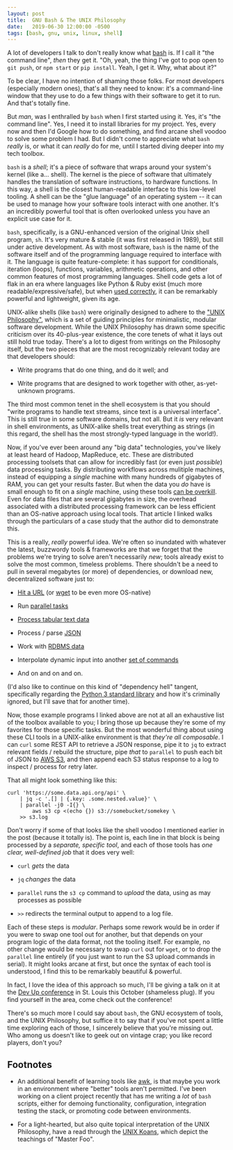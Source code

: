 ```yaml
---
layout: post
title:  GNU Bash & The UNIX Philosophy
date:   2019-06-30 12:00:00 -0500
tags: [bash, gnu, unix, linux, shell]
---
```


A lot of developers I talk to don't really know what
[bash](https://www.gnu.org/software/bash/) is. If I call it "the command line",
*then* they get it. "Oh, yeah, the thing I've got to pop open to `git push`, or
`npm start` or `pip install`. Yeah, I get it. Why, what about it?"

To be clear, I have no intention of shaming those folks. For most developers
(especially modern ones), that's all they need to know: it's a command-line
window that they use to do a few things with their software to get it to run.
And that's totally fine.

But *man*, was I enthralled by `bash` when I first started using it. Yes, it's
"the command line". Yes, I need it to install libraries for my project. Yes,
every now and then I'd Google how to do something, and find arcane shell voodoo
to solve some problem I had. But I didn't come to appreciate what `bash`
*really* is, or what it can *really* do for me, until I started diving deeper
into my tech toolbox.

`bash` is a *shell*; it's a piece of software that wraps around your system's
kernel (like a... shell). The kernel is the piece of software that ultimately
handles the translation of software instructions, to hardware functions. In this
way, a shell is the closest human-readable interface to this low-level tooling.
A shell can be the "glue language" of an operating system -- it can be used to
manage how your software tools interact with one another. It's an incredibly
powerful tool that is often overlooked unless you have an explicit use case for
it.

`bash`, specifically, is a GNU-enhanced version of the original Unix shell
program, `sh`. It's very mature & stable (it was first released in 1989), but
still under active development. As with most software, `bash` is the name of the
software itself and of the programming language required to interface with it.
The language is quite feature-complete: it has support for conditionals,
iteration (loops), functions, variables, arithmetic operations, and other common
features of most programming languages. Shell code gets a lot of flak in an era
where languages like Python & Ruby exist (much more readable/expressive/safe),
but when [used correctly](https://google.github.io/styleguide/shell.xml), it can
be remarkably powerful and lightweight, given its age.

UNIX-alike shells (like `bash`) were originally designed to adhere to the ["UNIX
Philosophy"](https://en.wikipedia.org/wiki/Unix_philosophy), which is a set of
guiding principles for minimalistic, modular software development. While the
UNIX Philosophy has drawn some specific criticism over its 40-plus-year
existence, the core tenets of what it lays out still hold true today. There's a
lot to digest from writings on the Philosophy itself, but the two pieces that
are the most recognizably relevant today are that developers should:

- Write programs that do one thing, and do it well; and

- Write programs that are designed to work together with other, as-yet-unknown
  programs.

The third most common tenet in the shell ecosystem is that you should "write
programs to handle text streams, since text is a universal interface". This is
still true in some software domains, but not all. But it *is* very relevant in
shell environments, as UNIX-alike shells treat everything as strings (in this
regard, the shell has the most strongly-typed language in the world!).

Now, if you've ever been around any "big data" technologies, you've likely at
least heard of Hadoop, MapReduce, etc. These are distributed processing toolsets
that can allow for incredibly fast (or even just *possible*) data processing
tasks. By distributing workflows across mulitiple machines, instead of equipping
a *single* machine with many hundreds of gigabytes of RAM, you can get your
results faster. But when the data you *do* have is small enough to fit on a
*single* machine, using these tools [can be
overkill](https://adamdrake.com/command-line-tools-can-be-235x-faster-than-your-hadoop-cluster.html).
Even for data files that are several gigabytes in size, the overhead associated
with a distributed processing framework can be less efficient than an OS-native
approach using local tools. That article I linked walks through the particulars
of a case study that the author did to demonstrate this.

This is a really, *really* powerful idea. We're often so inundated with whatever
the latest, buzzwordy tools & frameworks are that we forget that the problems
we're trying to solve aren't necessarily *new*; tools already exist to solve the
most common, timeless problems. There shouldn't be a need to pull in several
megabytes (or more) of dependencies, or download new, decentralized software
just to: 

- [Hit a URL](https://curl.haxx.se/) (or
  [wget](https://www.gnu.org/software/wget/) to be even more OS-native)

- Run [parallel tasks](https://www.gnu.org/software/parallel/)

- [Process tabular text data](https://www.gnu.org/software/gawk/)

- Process / parse [JSON](https://stedolan.github.io/jq/)

- Work with [RDBMS data](https://sqlite.org/index.html)

- Interpolate dynamic input into another [set of
  commands](https://www.gnu.org/software/findutils/manual/html_node/find_html/xargs-options.html)

- And on and on and on.

(I'd also like to continue on this kind of "dependency hell" tangent,
specifically regarding the [Python 3 standard
library](https://docs.python.org/3/library/index.html) and how it's criminally
ignored, but I'll save that for another time).

Now, those example programs I linked above are not at all an exhaustive list of
the toolbox available to you; I bring those up because they're some of my
favorites for those specific tasks. But the most wonderful thing about using
these CLI tools in a UNIX-alike environment is that *they're all composable*. I
can `curl` some REST API to retrieve a JSON response, pipe it to `jq` to extract
relevant fields / rebuild the structure, pipe *that* to `parallel` to push each
bit of JSON to [AWS S3](https://aws.amazon.com/s3/), and then append each S3
status response to a log to inspect / process for retry later.

That all might look something like this:

    curl 'https://some.data.api.org/api' \
        | jq -c '.[] | {.key: .some.nested.value}' \
        | parallel -j0 -I{} \
            aws s3 cp <(echo {}) s3://somebucket/somekey \
        >> s3.log

Don't worry if some of that looks like the shell voodoo I mentioned earlier in
the post (because it totally is). The point is, each line in that block is being
processed by a *separate, specific tool*, and each of those tools has *one
clear, well-defined job* that it does very well:

- `curl` *gets* the data

- `jq` *changes* the data

- `parallel` runs the `s3 cp` command to *upload* the data, using as may
  processes as possible

- `>>` redirects the terminal output to append to a log file.

Each of these steps is *modular*. Perhaps some rework would be in order if you
were to swap one tool out for another, but that depends on your program logic of
the data format, not the tooling itself. For example, no other change would be
necessary to swap `curl` out for `wget`, or to drop the `parallel` line entirely
(if you just want to run the S3 upload commands in serial). It might looks
arcane at first, but once the syntax of each tool is understood, I find this to
be remarkably beautiful & powerful.

In fact, I love the idea of this approach so much, I'll be giving a talk on it
at the [Dev Up conference](https://www.devupconf.org/) in St. Louis this October
(shameless plug). If you find yourself in the area, come check out the
conference!

There's so much more I could say about `bash`, the GNU ecosystem of tools, and
the UNIX Philosophy, but suffice it to say that if you've not spent a little
time exploring each of those, I sincerely believe that you're missing out. Who
among us doesn't like to geek out on vintage crap; you like record players,
don't you?

Footnotes
---------

- An additional benefit of learning tools like [awk](), is that maybe you work
  in an environment where "better" tools aren't permitted. I've been working on
  a client project recently that has me writing a *lot* of `bash` scripts,
  either for demoing functionality, configuration, integration testing the
  stack, or promoting code between environments.

- For a light-hearted, but also quite topical interpretation of the UNIX
  Philosophy, have a read through the [UNIX
  Koans](http://www.catb.org/~esr/writings/unix-koans/introduction.html), which
  depict the teachings of "Master Foo".
